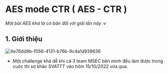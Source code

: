 # AES mode CTR ( AES - CTR )



_Một bài AES khá là cơ bản đối với giải lần này :v_





## 1. Giới thiệu
![4e76dd9b-f056-4131-b76b-9c4a1d939636](https://user-images.githubusercontent.com/97930158/196595745-313c8cb6-064a-4867-b32f-7577d1afaf87.png)

* Một challenge khá dễ khi cả 3 team MSEC bên mình đều làm được trong cuộc thi sơ khảo SVATTT vào hôm 15/10/2022 vừa qua.



